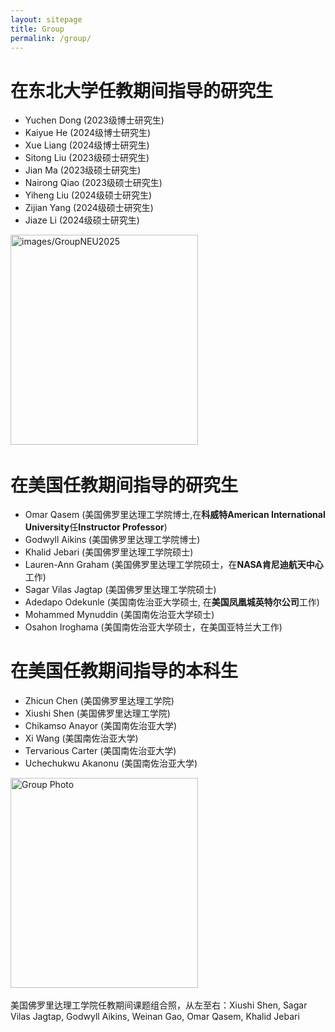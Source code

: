 ```yaml
---
layout: sitepage
title: Group
permalink: /group/
---
```




# 在东北大学任教期间指导的研究生 #

* Yuchen Dong (2023级博士研究生)
* Kaiyue He (2024级博士研究生)
* Xue Liang (2024级博士研究生)
* Sitong Liu (2023级硕士研究生)
* Jian Ma (2023级硕士研究生)
* Nairong Qiao (2023级硕士研究生)
* Yiheng Liu (2024级硕士研究生)
* Zijian Yang (2024级硕士研究生)
* Jiaze Li (2024级硕士研究生)

<img src="{{site.url}}/groupphotoFIT.jpg" alt="images/GroupNEU2025" width="300px" height="336px" />&nbsp;

# 在美国任教期间指导的研究生 #

* Omar Qasem (美国佛罗里达理工学院博士,在<strong>科威特American International University</strong>任<strong>Instructor Professor</strong>)
* Godwyll Aikins (美国佛罗里达理工学院博士)
* Khalid Jebari (美国佛罗里达理工学院硕士)
* Lauren-Ann Graham (美国佛罗里达理工学院硕士，在<strong>NASA肯尼迪航天中心</strong>工作)
* Sagar Vilas Jagtap (美国佛罗里达理工学院硕士)
* Adedapo Odekunle (美国南佐治亚大学硕士, 在<strong>美国凤凰城英特尔公司</strong>工作) 
* Mohammed Mynuddin (美国南佐治亚大学硕士)
* Osahon Iroghama (美国南佐治亚大学硕士，在美国亚特兰大工作)

# 在美国任教期间指导的本科生 #

* Zhicun Chen (美国佛罗里达理工学院)
* Xiushi Shen (美国佛罗里达理工学院)
* Chikamso Anayor (美国南佐治亚大学)
* Xi Wang (美国南佐治亚大学)
* Tervarious Carter (美国南佐治亚大学)
* Uchechukwu Akanonu (美国南佐治亚大学)

<img src="{{site.url}}/groupphotoFIT.jpg" alt="Group Photo" width="300px" height="336px" />&nbsp;

美国佛罗里达理工学院任教期间课题组合照，从左至右：Xiushi Shen, Sagar Vilas Jagtap, Godwyll Aikins, Weinan Gao, Omar Qasem, Khalid Jebari
